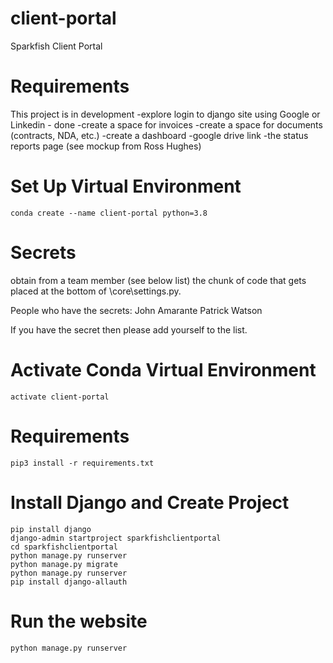 # client-portal
Sparkfish Client Portal

# Requirements
This project is in development
-explore login to django site using Google or Linkedin - done
-create a space for invoices
-create a space for documents (contracts, NDA, etc.)
-create a dashboard
-google drive link
-the status  reports page (see mockup from Ross Hughes)

# Set Up Virtual Environment

```
conda create --name client-portal python=3.8
```

# Secrets
obtain from a team member (see below list) the chunk of code that gets placed at the bottom of \core\settings.py. 

People who have the secrets:
John Amarante
Patrick Watson

If you have the secret then please add yourself to the list.

# Activate Conda Virtual Environment

```
activate client-portal
```

# Requirements

```
pip3 install -r requirements.txt
```

# Install Django and Create Project 

```
pip install django
django-admin startproject sparkfishclientportal
cd sparkfishclientportal
python manage.py runserver
python manage.py migrate
python manage.py runserver
pip install django-allauth
```

# Run the website
```
python manage.py runserver
```